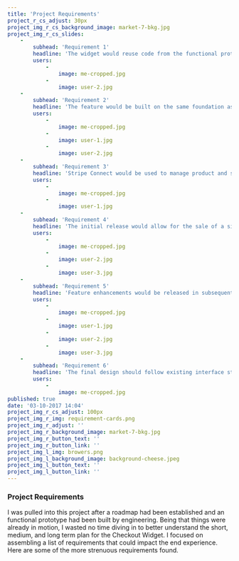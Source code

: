 ```yaml
---
title: 'Project Requirements'
project_r_cs_adjust: 30px
project_img_r_cs_background_image: market-7-bkg.jpg
project_img_r_cs_slides:
    -
        subhead: 'Requirement 1'
        headline: 'The widget would reuse code from the functional prototype a base for the experience. (Building upon a working prototype would help expedite release).'
        users:
            -
                image: me-cropped.jpg
            -
                image: user-2.jpg
    -
        subhead: 'Requirement 2'
        headline: 'The feature would be built on the same foundation as the existing Form Widget, meaning that most changes to the interface would be reflected in the set-up process of both widgets.'
        users:
            -
                image: me-cropped.jpg
            -
                image: user-1.jpg
            -
                image: user-2.jpg
    -
        subhead: 'Requirement 3'
        headline: 'Stripe Connect would be used to manage product and subscription data, customer payment information, and order details.'
        users:
            -
                image: me-cropped.jpg
            -
                image: user-1.jpg
    -
        subhead: 'Requirement 4'
        headline: 'The initial release would allow for the sale of a single SKU of a non-shippable product, as defined by Stripe.'
        users:
            -
                image: me-cropped.jpg
            -
                image: user-2.jpg
            -
                image: user-3.jpg
    -
        subhead: 'Requirement 5'
        headline: 'Feature enhancements would be released in subsequent phases after the initial launch. The priority of those enhancements would be based on user feedback. '
        users:
            -
                image: me-cropped.jpg
            -
                image: user-1.jpg
            -
                image: user-2.jpg
            -
                image: user-3.jpg
    -
        subhead: 'Requirement 6'
        headline: 'The final design should follow existing interface styles and use existing components and patterns wherever possible. Consistency is key.'
        users:
            -
                image: me-cropped.jpg
published: true
date: '03-10-2017 14:04'
project_img_r_cs_adjust: 100px
project_img_r_img: requirement-cards.png
project_img_r_adjust: ''
project_img_r_background_image: market-7-bkg.jpg
project_img_r_button_text: ''
project_img_r_button_link: ''
project_img_l_img: browers.png
project_img_l_background_image: background-cheese.jpeg
project_img_l_button_text: ''
project_img_l_button_link: ''
---
```


### Project Requirements
I was pulled into this project after a roadmap had been established and an functional prototype had been built by engineering. Being that things were already in motion, I wasted no time diving in to better understand the short, medium, and long term plan for the Checkout Widget. I focused on assembling a list of requirements that could impact the end experience. Here are some of the more strenuous requirements found.